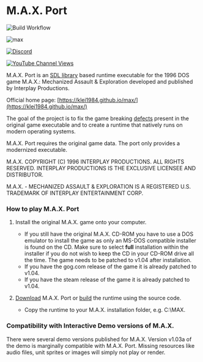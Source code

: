 # M.A.X. Port

![Build Workflow](https://github.com/klei1984/max/workflows/Build%20Workflow/badge.svg)

![max](https://user-images.githubusercontent.com/53688147/218547807-5738f04f-e64f-4d59-9790-b3e248faed9b.jpg)

[![Discord](https://img.shields.io/discord/1085572457466974248)](https://discord.gg/TCn8DpeBaY)

[![YouTube Channel Views](https://img.shields.io/youtube/channel/views/UCDnKVYEpcgZZz8okGIC4vkA)](https://www.youtube.com/channel/UCDnKVYEpcgZZz8okGIC4vkA)

M.A.X. Port is an [SDL library](https://wiki.libsdl.org/) based runtime executable for the 1996 DOS game M.A.X.: Mechanized Assault & Exploration developed and published by Interplay Productions.

Official home page: [https://klei1984.github.io/max/](https://klei1984.github.io/max/)

The goal of the project is to fix the game breaking [defects](https://klei1984.github.io/max/defects/) present in the original game executable and to create a runtime that natively runs on modern operating systems.

M.A.X. Port requires the original game data. The port only provides a modernized executable.

M.A.X. COPYRIGHT (C) 1996 INTERPLAY PRODUCTIONS.  ALL RIGHTS RESERVED.
INTERPLAY PRODUCTIONS IS THE EXCLUSIVE LICENSEE AND DISTRIBUTOR.

M.A.X. - MECHANIZED ASSAULT & EXPLORATION IS A REGISTERED U.S. TRADEMARK OF INTERPLAY ENTERTAINMENT CORP.

### How to play M.A.X. Port

1. Install the original M.A.X. game onto your computer.
   - If you still have the original M.A.X. CD-ROM you have to use a DOS emulator to install the game as only an MS-DOS compatible installer is found on the CD. Make sure to select **full** installation within the installer if you do not wish to keep the CD in your CD-ROM drive all the time. The game needs to be patched to v1.04 after installation.
   - If you have the gog.com release of the game it is already patched to v1.04.
   - If you have the steam release of the game it is already patched to v1.04.

2. [Download](https://github.com/klei1984/max/releases) M.A.X. Port or [build](https://klei1984.github.io/max/build/) the runtime using the source code.
   - Copy the runtime to your M.A.X. installation folder, e.g. C:\MAX.

### Compatibility with Interactive Demo versions of M.A.X.

There were several demo versions published for M.A.X. Version v1.03a of the demo is marginally compatible with M.A.X. Port. Missing resources like audio files, unit sprites or images will simply not play or render.
